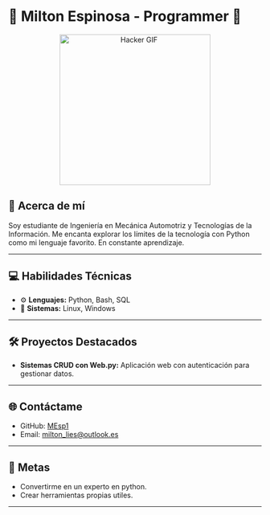 # 👾 Milton Espinosa - Programmer 👾


<p align="center">
  <img src="https://media1.giphy.com/media/v1.Y2lkPTc5MGI3NjExcHNiaDR6dHZqYmp6NWZmMnpjNDh1ZG5ramw5NnVweGNnNHAxaGd0YiZlcD12MV9pbnRlcm5hbF9naWZfYnlfaWQmY3Q9Zw/3og0ILLVvPp8d64Jd6/giphy.gif" alt="Hacker GIF" width="300" />
</p>


## 🚀 Acerca de mí

Soy estudiante de Ingeniería en Mecánica Automotriz y Tecnologías de la Información. Me encanta explorar los límites de la tecnología con Python como mi lenguaje favorito. En constante aprendizaje.

---

## 💻 Habilidades Técnicas

- ⚙️ **Lenguajes:** Python, Bash, SQL  
- 🔧 **Sistemas:** Linux, Windows  


---

## 🛠️ Proyectos Destacados


- **Sistemas CRUD con Web.py:** Aplicación web con autenticación para gestionar datos.  

---

## 🌐 Contáctame

- GitHub: [MEsp1](https://github.com/MEsp1)  
- Email: milton_lies@outlook.es  

---

## 🎯 Metas

- Convertirme en un experto en python.
- Crear herramientas propias utiles.  

---

